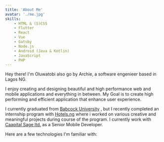 ```yaml
---
title: 'About Me'
avatar: './me.jpg'
skills:
    - HTML & (S)CSS
    - Flutter
    - React
    - Vue
    - Gatsby
    - Node.js
    - Android (Java & Kotlin)
    - JavaScript
    - PHP
---
```


Hey there! I'm Oluwatobi also go by Archie, a software engenieer based in Lagos NG.

I enjoy creating and designing beautiful and high performance web and mobile applications and everything in between. My Goal is to create high performing and efficient application that enhance user experience.

I currently graduated from [Babcock University](https://www.babcock.edu.ng) , but I recently completed an internship program with [Hotels.ng](https://hngi7.hng.tech/) where i worked on various creative and meaningful projects during course of the program. I currently work with [Caapital Sage ltd.](https://capitalsage.ng/) as a Senior Mobile Developer.

Here are a few technologies I'm familiar with:
